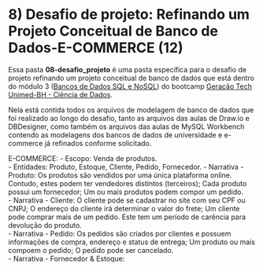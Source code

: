 # 8) Desafio de projeto: Refinando um Projeto Conceitual de Banco de Dados-E-COMMERCE (12)

Essa pasta **08-desafio_projeto** é uma pasta específica para o desafio de projeto refinando um projeto conceitual de banco de dados que está dentro do módulo 3 ([Bancos de Dados SQL e NoSQL](/dio/dados_unimed_1/03-modulo_database)) do bootcamp [Geração Tech Unimed-BH - Ciência de Dados](/dio/dados_unimed_1).

Nela está contida todos os arquivos de modelagem de banco de dados que foi realizado ao longo do desafio, tanto as arquivos das aulas de Draw.io e DBDesigner, como também os arquivos das aulas de MySQL Workbench contendo as modelagens dos bancos de dados de universidade e e-commerce já refinados conforme solicitado.

E-COMMERCE:
    - Escopo: Venda de produtos.    
    - Entidades: Produto, Estoque, Cliente, Pedido, Fornecedor. 
    - Narrativa - Produto: Os produtos são vendidos por uma única plataforma online. Contudo, estes podem ter vendedores distintos (terceiros); Cada produto possui um fornecedor; Um ou mais produtos podem compor um pedido.  
    - Narrativa - Cliente: O cliente pode se cadastrar no site com seu CPF ou CNPJ; O endereço do cliente irá determinar o valor do frete; Um cliente pode comprar mais de um pedido. Este tem um período de carência para devolução do produto.    
    - Narrativa - Pedido: Os pedidos são criados por clientes e possuem informações de compra, endereço e status de entrega; Um produto ou mais compoem o pedido; O pedido pode ser cancelado.  
    - Narrativa - Fornecedor & Estoque: 